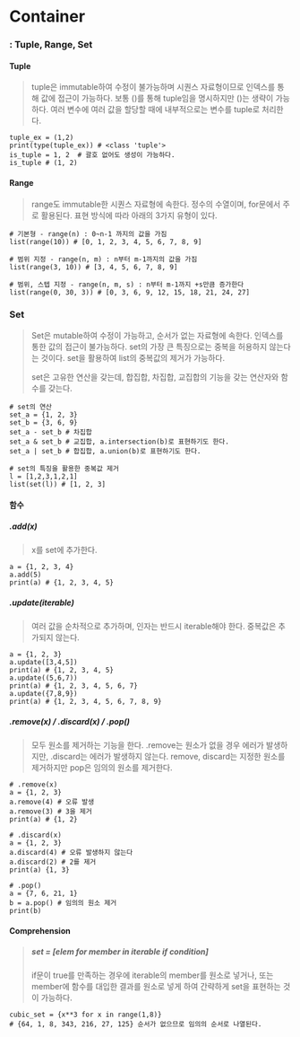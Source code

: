 # Container

### : Tuple, Range, Set



#### Tuple

>  tuple은 immutable하여 수정이 불가능하며 시퀀스 자료형이므로 인덱스를 통해 값에 접근이 가능하다.  보통 ()를 통해 tuple임을 명시하지만 ()는 생략이 가능하다. 여러 변수에 여러 값을 할당할 때에 내부적으로는 변수를 tuple로 처리한다.

```
tuple_ex = (1,2)
print(type(tuple_ex)) # <class 'tuple'>
is_tuple = 1, 2  # 괄호 없어도 생성이 가능하다.
is_tuple # (1, 2)
```



#### Range

>  range도 immutable한 시퀀스 자료형에 속한다. 정수의 수열이며, for문에서 주로 활용된다. 표현 방식에 따라 아래의 3가지 유형이 있다.

```
# 기본형 - range(n) : 0~n-1 까지의 값을 가짐
list(range(10)) # [0, 1, 2, 3, 4, 5, 6, 7, 8, 9]

# 범위 지정 - range(n, m) : n부터 m-1까지의 값을 가짐
list(range(3, 10)) # [3, 4, 5, 6, 7, 8, 9]

# 범위, 스텝 지정 - range(n, m, s) : n부터 m-1까지 +s만큼 증가한다
list(range(0, 30, 3)) # [0, 3, 6, 9, 12, 15, 18, 21, 24, 27]
```



### Set

>  Set은 mutable하여 수정이 가능하고, 순서가 없는 자료형에 속한다. 인덱스를 통한 값의 접근이 불가능하다. set의 가장 큰 특징으로는 중복을 허용하지 않는다는 것이다. set을 활용하여 list의 중복값의 제거가 가능하다. 
>
>  set은 고유한 연산을 갖는데, 합집합, 차집합, 교집합의 기능을 갖는 연산자와 함수를 갖는다.

```
# set의 연산
set_a = {1, 2, 3}
set_b = {3, 6, 9}
set_a - set_b # 차집합
set_a & set_b # 교집합, a.intersection(b)로 표현하기도 한다.
set_a | set_b # 합집합, a.union(b)로 표현하기도 한다.

# set의 특징을 활용한 중복값 제거
l = [1,2,3,1,2,1]
list(set(l)) # [1, 2, 3]
```



#### 함수

##### .add(x)

> x를 set에 추가한다.

```
a = {1, 2, 3, 4}
a.add(5)
print(a) # {1, 2, 3, 4, 5}
```

##### .update(iterable)

> 여러 값을 순차적으로 추가하며, 인자는 반드시 iterable해야 한다. 중복값은 추가되지 않는다.

```
a = {1, 2, 3}
a.update([3,4,5]) 
print(a) # {1, 2, 3, 4, 5}
a.update((5,6,7))
print(a) # {1, 2, 3, 4, 5, 6, 7}
a.update({7,8,9})
print(a) # {1, 2, 3, 4, 5, 6, 7, 8, 9}
```

##### .remove(x) / .discard(x) / .pop()

> 모두 원소를 제거하는 기능을 한다. .remove는 원소가 없을 경우 에러가 발생하지만, .discard는 에러가 발생하지 않는다. remove, discard는 지정한 원소를 제거하지만 pop은 임의의 원소를 제거한다.

```
# .remove(x)
a = {1, 2, 3}
a.remove(4) # 오류 발생
a.remove(3) # 3을 제거
print(a) # {1, 2}

# .discard(x)
a = {1, 2, 3}
a.discard(4) # 오류 발생하지 않는다
a.discard(2) # 2를 제거
print(a) {1, 3}

# .pop()
a = {7, 6, 21, 1}
b = a.pop() # 임의의 원소 제거
print(b)
```



#### Comprehension

> ##### set = [elem for member in iterable if condition]
>
>  if문이 true를 만족하는 경우에 iterable의 member를 원소로 넣거나, 또는 member에 함수를 대입한 결과를 원소로 넣게 하여 간략하게 set을 표현하는 것이 가능하다.

```
cubic_set = {x**3 for x in range(1,8)}
# {64, 1, 8, 343, 216, 27, 125} 순서가 없으므로 임의의 순서로 나열된다.
```

